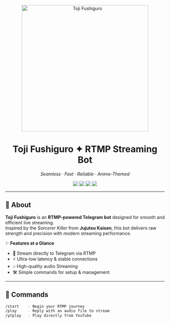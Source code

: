 <p align="center">
  <img src="https://i.ibb.co/bM64YvKD/tmpe0qt1em.jpg" width="400" alt="Toji Fushiguro">
</p>

<h1 align="center"><b>Toji Fushiguro ✦ RTMP Streaming Bot</b></h1>

<p align="center">
  <i>Seamless · Fast · Reliable · Anime-Themed</i>
</p>

<p align="center">
  <a href="https://www.python.org/"><img src="https://img.shields.io/badge/Python-3.10+-3776AB?logo=python&logoColor=white"></a>
  <a href="https://ffmpeg.org/"><img src="https://img.shields.io/badge/FFmpeg-Supported-007808?logo=ffmpeg&logoColor=white"></a>
  <a href="https://core.telegram.org/bots/api"><img src="https://img.shields.io/badge/Telegram-BotAPI-2CA5E0?logo=telegram&logoColor=white"></a>
  <a href="LICENSE"><img src="https://img.shields.io/badge/License-MIT-FF4C4C?logo=open-source-initiative&logoColor=white"></a>
</p>

---

## 📖 About

**Toji Fushiguro** is an **RTMP-powered Telegram bot** designed for smooth and efficient live streaming.  
Inspired by the *Sorcerer Killer* from **Jujutsu Kaisen**, this bot delivers raw strength and precision with modern streaming performance.  

✨ **Features at a Glance**  
- 🎥 Stream directly to Telegram via RTMP  
- ⚡ Ultra-low latency & stable connections  
- 🎶 High-quality audio Streaming 
- 🛠️ Simple commands for setup & management  

---

## 🚀 Commands

```bash
/start    - Begin your RTMP journey
/play     - Reply with an audio file to stream
/ytplay   - Play directly from YouTube

